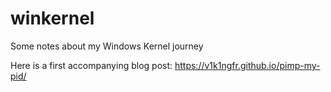 # winkernel
Some notes about my Windows Kernel journey

Here is a first accompanying blog post: https://v1k1ngfr.github.io/pimp-my-pid/
